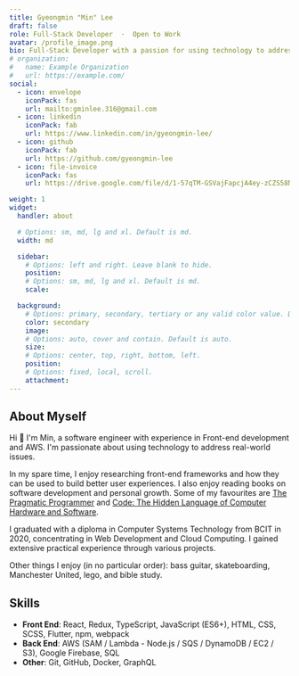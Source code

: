```yaml
---
title: Gyeongmin "Min" Lee
draft: false
role: Full-Stack Developer  ·  Open to Work
avatar: /profile_image.png
bio: Full-Stack Developer with a passion for using technology to address real-world issues.
# organization:
#   name: Example Organization
#   url: https://example.com/
social:
  - icon: envelope
    iconPack: fas
    url: mailto:gminlee.316@gmail.com
  - icon: linkedin
    iconPack: fab
    url: https://www.linkedin.com/in/gyeongmin-lee/
  - icon: github
    iconPack: fab
    url: https://github.com/gyeongmin-lee
  - icon: file-invoice
    iconPack: fas
    url: https://drive.google.com/file/d/1-57qTM-GSVajFapcjA4ey-zCZS58NAC8/view?usp=sharing

weight: 1
widget:
  handler: about

  # Options: sm, md, lg and xl. Default is md.
  width: md

  sidebar:
    # Options: left and right. Leave blank to hide.
    position:
    # Options: sm, md, lg and xl. Default is md.
    scale:

  background:
    # Options: primary, secondary, tertiary or any valid color value. Default is primary.
    color: secondary
    image:
    # Options: auto, cover and contain. Default is auto.
    size:
    # Options: center, top, right, bottom, left.
    position:
    # Options: fixed, local, scroll.
    attachment:
---
```


## About Myself

Hi 👋 I'm Min, a software engineer with experience in Front-end development and AWS. I'm passionate about using technology to address real-world issues.

In my spare time, I enjoy researching front-end frameworks and how they can be used to build better user experiences. I also enjoy reading books on software development and personal growth. Some of my favourites are [The Pragmatic Programmer](https://www.goodreads.com/book/show/4099.The_Pragmatic_Programmer) and [Code: The Hidden Language of Computer Hardware and Software](https://www.goodreads.com/book/show/44882.Code).

I graduated with a diploma in Computer Systems Technology from BCIT in 2020, concentrating in Web Development and Cloud Computing. I gained extensive practical experience through various projects.

Other things I enjoy (in no particular order): bass guitar, skateboarding, Manchester United, lego, and bible study.

## Skills

- **Front End**: React, Redux, TypeScript, JavaScript (ES6+), HTML, CSS, SCSS, Flutter, npm, webpack
- **Back End**: AWS (SAM / Lambda - Node.js / SQS / DynamoDB / EC2 / S3), Google Firebase, SQL
- **Other**: Git, GitHub, Docker, GraphQL

